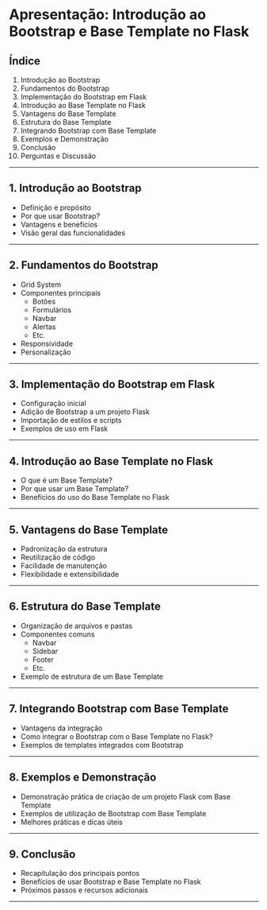 # Apresentação: Introdução ao Bootstrap e Base Template no Flask

## Índice

1. Introdução ao Bootstrap
2. Fundamentos do Bootstrap
3. Implementação do Bootstrap em Flask
4. Introdução ao Base Template no Flask
5. Vantagens do Base Template
6. Estrutura do Base Template
7. Integrando Bootstrap com Base Template
8. Exemplos e Demonstração
9. Conclusão
10. Perguntas e Discussão

---

## 1. Introdução ao Bootstrap

- Definição e propósito
- Por que usar Bootstrap?
- Vantagens e benefícios
- Visão geral das funcionalidades

---

## 2. Fundamentos do Bootstrap

- Grid System
- Componentes principais
  - Botões
  - Formulários
  - Navbar
  - Alertas
  - Etc.
- Responsividade
- Personalização

---

## 3. Implementação do Bootstrap em Flask

- Configuração inicial
- Adição de Bootstrap a um projeto Flask
- Importação de estilos e scripts
- Exemplos de uso em Flask

---

## 4. Introdução ao Base Template no Flask

- O que é um Base Template?
- Por que usar um Base Template?
- Benefícios do uso do Base Template no Flask

---

## 5. Vantagens do Base Template

- Padronização da estrutura
- Reutilização de código
- Facilidade de manutenção
- Flexibilidade e extensibilidade

---

## 6. Estrutura do Base Template

- Organização de arquivos e pastas
- Componentes comuns
  - Navbar
  - Sidebar
  - Footer
  - Etc.
- Exemplo de estrutura de um Base Template

---

## 7. Integrando Bootstrap com Base Template

- Vantagens da integração
- Como integrar o Bootstrap com o Base Template no Flask?
- Exemplos de templates integrados com Bootstrap

---

## 8. Exemplos e Demonstração

- Demonstração prática de criação de um projeto Flask com Base Template
- Exemplos de utilização de Bootstrap com Base Template
- Melhores práticas e dicas úteis

---

## 9. Conclusão

- Recapitulação dos principais pontos
- Benefícios de usar Bootstrap e Base Template no Flask
- Próximos passos e recursos adicionais

---
